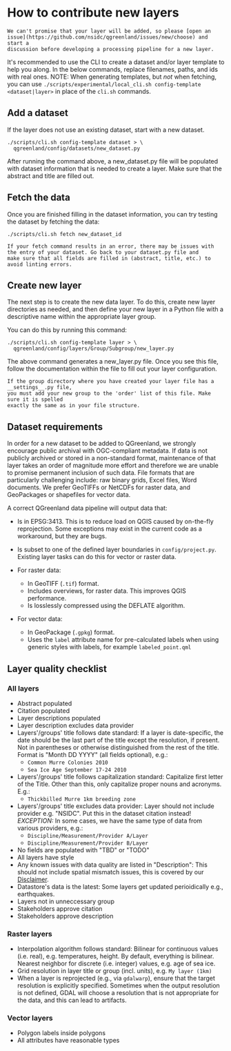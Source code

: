 # How to contribute new layers

```{note}
We can't promise that your layer will be added, so please [open an
issue](https://github.com/nsidc/qgreenland/issues/new/choose) and start a
discussion before developing a processing pipeline for a new layer. 
```

It's recommended to use the CLI to create a dataset and/or layer template to
help you along. In the below commands, replace filenames, paths, and ids with
real ones. NOTE: When generating templates, but _not_ when fetching, you can
use `./scripts/experimental/local_cli.sh config-template <dataset|layer>` in
place of the `cli.sh` commands.

## Add a dataset

If the layer does not use an existing dataset, start with a new dataset.

```
./scripts/cli.sh config-template dataset > \
  qgreenland/config/datasets/new_dataset.py
```
After running the command above, a new_dataset.py file will 
be populated with dataset information that is needed to create 
a layer. Make sure that the abstract and title are filled out.

## Fetch the data
Once you are finished filling in the dataset information, you can try 
testing the dataset by fetching the data:

```
./scripts/cli.sh fetch new_dataset_id
```
```{note}
If your fetch command results in an error, there may be issues with 
the entry of your dataset. Go back to your dataset.py file and 
make sure that all fields are filled in (abstract, title, etc.) to avoid linting errors.
```

## Create new layer

The next step is to create the new data layer. To do this, create new layer 
directories as needed, and then define your new layer in a Python file with 
a descriptive name within the appropriate layer group.

You can do this by running this command:
```
./scripts/cli.sh config-template layer > \
  qgreenland/config/layers/Group/Subgroup/new_layer.py
```

The above command generates a new_layer.py file. Once you see this file,
follow the documentation within the file to fill out your layer configuration.

```{note}
If the group directory where you have created your layer file has a __settings__.py file,
you must add your new group to the 'order' list of this file. Make sure it is spelled 
exactly the same as in your file structure.
```

## Dataset requirements

In order for a new dataset to be added to QGreenland, we strongly encourage
public archival with OGC-compliant metadata. If data is not publicly archived
or stored in a non-standard format, maintenance of that layer takes an order of
magnitude more effort and therefore we are unable to promise permanent
inclusion of such data. File formats that are particularly challenging include:
raw binary grids, Excel files, Word documents. We prefer GeoTIFFs or NetCDFs
for raster data, and GeoPackages or shapefiles for vector data. 

A correct QGreenland data pipeline will output data that:

* Is in EPSG:3413. This is to reduce load on QGIS caused by on-the-fly
  reprojection. Some exceptions may exist in the current code as a workaround,
  but they are bugs.

* Is subset to one of the defined layer boundaries in `config/project.py`.
  Existing layer tasks can do this for vector or raster data.

* For raster data:
  * In GeoTIFF (`.tif`) format.
  * Includes overviews, for raster data. This improves QGIS performance.
  * Is losslessly compressed using the DEFLATE algorithm.

* For vector data:
  * In GeoPackage (`.gpkg`) format.
  * Uses the `label` attribute name for pre-calculated labels when using
    generic styles with labels, for example `labeled_point.qml`


## Layer quality checklist

### All layers

- Abstract populated
- Citation populated
- Layer descriptions populated
- Layer description excludes data provider
- Layers'/groups' title follows date standard: If a layer is date-specific, the date
  should be the last part of the title except the resolution, if present. Not in
  parentheses or otherwise distinguished from the rest of the title. Format is "Month
  DD YYYY" (all fields optional), e.g.:
    - `Common Murre Colonies 2010`
    - `Sea Ice Age September 17-24 2010`
- Layers'/groups' title follows capitalization standard: Capitalize first letter of the
  Title. Other than this, only capitalize proper nouns and acronyms. E.g.:
    - `Thickbilled Murre 1km breeding zone`
- Layers'/groups' title excludes data provider: Layer should not include provider e.g.
  "NSIDC". Put this in the dataset citation instead! _EXCEPTION:_ In some cases, we have
  the same type of data from various providers, e.g.:
    - `Discipline/Measurement/Provider A/Layer`
    - `Discipline/Measurement/Provider B/Layer`
- No fields are populated with "TBD" or "TODO"
- All layers have style
- Any known issues with data quality are listed in "Description": This should not
  include spatial mismatch issues, this is covered by our [Disclaimer](/disclaimer.md).
- Datastore's data is the latest: Some layers get updated perioidically e.g.,
  earthquakes.
- Layers not in unneccessary group
- Stakeholders approve citation
- Stakeholders approve description


### Raster layers

- Interpolation algorithm follows standard: Bilinear for continuous values (i.e. real),
  e.g. temperatures, height. By default, everything is bilinear. Nearest neighbor for
  discrete (i.e. integer) values, e.g. age of sea ice.
- Grid resolution in layer title or group (incl. units), e.g. `My layer (1km)`
- When a layer is reprojected (e.g., via `gdalwarp`), ensure that the
  target resolution is explicitly specified. Sometimes when the output resolution is not
  defined, GDAL will choose a resolution that is not appropriate for the data, and this
  can lead to artifacts.


### Vector layers

- Polygon labels inside polygons
- All attributes have reasonable types
